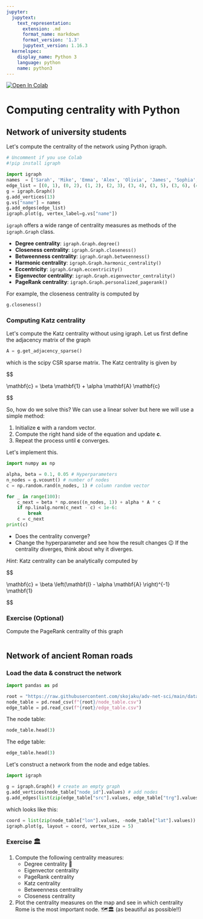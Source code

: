 ```yaml
---
jupyter:
  jupytext:
    text_representation:
      extension: .md
      format_name: markdown
      format_version: '1.3'
      jupytext_version: 1.16.3
  kernelspec:
    display_name: Python 3
    language: python
    name: python3
---
```


<a target="_blank" href="https://colab.research.google.com/github/skojaku/adv-net-sci/blob/main/notebooks/exercise-m06-centrality.ipynb">
  <img src="https://colab.research.google.com/assets/colab-badge.svg" alt="Open In Colab"/>
</a>

# Computing centrality with Python

## Network of university students

Let's compute the centrality of the network using Python igraph.

```python
# Uncomment if you use Colab
#!pip install igraph
```

```python
import igraph
names  = ['Sarah', 'Mike', 'Emma', 'Alex', 'Olivia', 'James', 'Sophia', 'Ethan', 'Ava', 'Noah', 'Lily', 'Lucas', 'Henry']
edge_list = [(0, 1), (0, 2), (1, 2), (2, 3), (3, 4), (3, 5), (3, 6), (4, 5), (6, 7), (6, 8), (6, 9), (7, 8), (7, 9), (8, 9), (9, 10), (9, 11), (9, 12)]
g = igraph.Graph()
g.add_vertices(13)
g.vs["name"] = names
g.add_edges(edge_list)
igraph.plot(g, vertex_label=g.vs["name"])
```

`igraph` offers a wide range of centrality measures as methods of the `igraph.Graph` class.

- **Degree centrality**: `igraph.Graph.degree()`
- **Closeness centrality**: `igraph.Graph.closeness()`
- **Betweenness centrality**: `igraph.Graph.betweenness()`
- **Harmonic centrality**: `igraph.Graph.harmonic_centrality()`
- **Eccentricity**: `igraph.Graph.eccentricity()`
- **Eigenvector centrality**: `igraph.Graph.eigenvector_centrality()`
- **PageRank centrality**: `igraph.Graph.personalized_pagerank()`

For example, the closeness centrality is computed by

```python
g.closeness()
```

### Computing Katz centrality

Let's compute the Katz centrality without using igraph.
Let us first define the adjacency matrix of the graph

```python
A = g.get_adjacency_sparse()
```

which is the scipy CSR sparse matrix. The Katz centrality is given by

$$

\mathbf{c} = \beta \mathbf{1} + \alpha \mathbf{A} \mathbf{c}

$$

So, how do we solve this? We can use a linear solver but here we will use a simple method:

1. Initialize $\mathbf{c}$ with a random vector.
2. Compute the right hand side of the equation and update $\mathbf{c}$.
3. Repeat the process until $\mathbf{c}$ converges.

Let's implement this.

```python
import numpy as np

alpha, beta = 0.1, 0.05 # Hyperparameters
n_nodes = g.vcount() # number of nodes
c = np.random.rand(n_nodes, 1) # column random vector

for _ in range(100):
    c_next = beta * np.ones((n_nodes, 1)) + alpha * A * c
    if np.linalg.norm(c_next - c) < 1e-6:
        break
    c = c_next
print(c)
```

- Does the centrality converge?
- Change the hyperparameter and see how the result changes 😉
If the centrality diverges, think about why it diverges.

*Hint*: Katz centrality can be analytically computed by

$$

\mathbf{c} = \beta \left(\mathbf{I} -  \alpha \mathbf{A} \right)^{-1} \mathbf{1}

$$

### Exercise (Optional)

Compute the PageRank centrality of this graph

```python

```

## Network of ancient Roman roads

### Load the data & construct the network

```python
import pandas as pd

root = "https://raw.githubusercontent.com/skojaku/adv-net-sci/main/data/roman-roads"
node_table = pd.read_csv(f"{root}/node_table.csv")
edge_table = pd.read_csv(f"{root}/edge_table.csv")
```

The node table:

```python
node_table.head(3)
```

The edge table:

```python
edge_table.head(3)
```

Let's construct a network from the node and edge tables.

```python
import igraph

g = igraph.Graph() # create an empty graph
g.add_vertices(node_table["node_id"].values) # add nodes
g.add_edges(list(zip(edge_table["src"].values, edge_table["trg"].values))) # add edges
```

which looks like this:

```python
coord = list(zip(node_table["lon"].values, -node_table["lat"].values))
igraph.plot(g, layout = coord, vertex_size = 5)
```

### Exercise 🏛️

1. Compute the following centrality measures:
    - Degree centrality 🔢
    - Eigenvector centrality
    - PageRank centrality
    - Katz centrality
    - Betweenness centrality
    - Closeness centrality
2. Plot the centrality measures on the map and see in which centrality Rome is the most important node. 🗺️🏛️ (as beautiful as possible!!)



